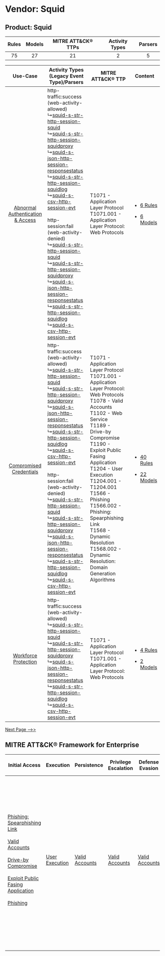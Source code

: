 Vendor: Squid
=============
Product: Squid
--------------
| Rules | Models | MITRE ATT&CK® TTPs | Activity Types | Parsers |
|:-----:|:------:|:------------------:|:--------------:|:-------:|
|  75   |   27   |         21         |       2        |    5    |

|    Use-Case    | Activity Types (Legacy Event Type)/Parsers    | MITRE ATT&CK® TTP    | Content    |
|:----:| ---- | ---- | ---- |
| [Abnormal Authentication & Access](../../../UseCases/uc_abnormal_authentication_&_access.md) |  http-traffic:success (web-activity-allowed)<br> ↳[squid-s-str-http-session-squid](Ps/pC_squidsstrhttpsessionsquid.md)<br> ↳[squid-s-str-http-session-squidproxy](Ps/pC_squidsstrhttpsessionsquidproxy.md)<br> ↳[squid-s-json-http-session-responsestatus](Ps/pC_squidsjsonhttpsessionresponsestatus.md)<br> ↳[squid-s-str-http-session-squidlog](Ps/pC_squidsstrhttpsessionsquidlog.md)<br> ↳[squid-s-csv-http-session-evt](Ps/pC_squidscsvhttpsessionevt.md)<br><br> http-session:fail (web-activity-denied)<br> ↳[squid-s-str-http-session-squid](Ps/pC_squidsstrhttpsessionsquid.md)<br> ↳[squid-s-str-http-session-squidproxy](Ps/pC_squidsstrhttpsessionsquidproxy.md)<br> ↳[squid-s-json-http-session-responsestatus](Ps/pC_squidsjsonhttpsessionresponsestatus.md)<br> ↳[squid-s-str-http-session-squidlog](Ps/pC_squidsstrhttpsessionsquidlog.md)<br> ↳[squid-s-csv-http-session-evt](Ps/pC_squidscsvhttpsessionevt.md)<br> | T1071 - Application Layer Protocol<br>T1071.001 - Application Layer Protocol: Web Protocols<br>    | [<ul><li>6 Rules</li></ul><ul><li>6 Models</li></ul>](RM/r_m_squid_squid_Abnormal_Authentication_&_Access.md) |
|          [Compromised Credentials](../../../UseCases/uc_compromised_credentials.md)          |  http-traffic:success (web-activity-allowed)<br> ↳[squid-s-str-http-session-squid](Ps/pC_squidsstrhttpsessionsquid.md)<br> ↳[squid-s-str-http-session-squidproxy](Ps/pC_squidsstrhttpsessionsquidproxy.md)<br> ↳[squid-s-json-http-session-responsestatus](Ps/pC_squidsjsonhttpsessionresponsestatus.md)<br> ↳[squid-s-str-http-session-squidlog](Ps/pC_squidsstrhttpsessionsquidlog.md)<br> ↳[squid-s-csv-http-session-evt](Ps/pC_squidscsvhttpsessionevt.md)<br><br> http-session:fail (web-activity-denied)<br> ↳[squid-s-str-http-session-squid](Ps/pC_squidsstrhttpsessionsquid.md)<br> ↳[squid-s-str-http-session-squidproxy](Ps/pC_squidsstrhttpsessionsquidproxy.md)<br> ↳[squid-s-json-http-session-responsestatus](Ps/pC_squidsjsonhttpsessionresponsestatus.md)<br> ↳[squid-s-str-http-session-squidlog](Ps/pC_squidsstrhttpsessionsquidlog.md)<br> ↳[squid-s-csv-http-session-evt](Ps/pC_squidscsvhttpsessionevt.md)<br> | T1071 - Application Layer Protocol<br>T1071.001 - Application Layer Protocol: Web Protocols<br>T1078 - Valid Accounts<br>T1102 - Web Service<br>T1189 - Drive-by Compromise<br>T1190 - Exploit Public Fasing Application<br>T1204 - User Execution<br>T1204.001 - T1204.001<br>T1566 - Phishing<br>T1566.002 - Phishing: Spearphishing Link<br>T1568 - Dynamic Resolution<br>T1568.002 - Dynamic Resolution: Domain Generation Algorithms<br> | [<ul><li>40 Rules</li></ul><ul><li>22 Models</li></ul>](RM/r_m_squid_squid_Compromised_Credentials.md)        |
|    [Workforce Protection](../../../UseCases/uc_workforce_protection.md)    |  http-traffic:success (web-activity-allowed)<br> ↳[squid-s-str-http-session-squid](Ps/pC_squidsstrhttpsessionsquid.md)<br> ↳[squid-s-str-http-session-squidproxy](Ps/pC_squidsstrhttpsessionsquidproxy.md)<br> ↳[squid-s-json-http-session-responsestatus](Ps/pC_squidsjsonhttpsessionresponsestatus.md)<br> ↳[squid-s-str-http-session-squidlog](Ps/pC_squidsstrhttpsessionsquidlog.md)<br> ↳[squid-s-csv-http-session-evt](Ps/pC_squidscsvhttpsessionevt.md)<br>    | T1071 - Application Layer Protocol<br>T1071.001 - Application Layer Protocol: Web Protocols<br>    | [<ul><li>4 Rules</li></ul><ul><li>2 Models</li></ul>](RM/r_m_squid_squid_Workforce_Protection.md)    |
[Next Page -->>](2_ds_squid_squid.md)

MITRE ATT&CK® Framework for Enterprise
--------------------------------------
| Initial Access                                                                                                                                                                                                                                                                                                                                                                      | Execution                                                           | Persistence                                                         | Privilege Escalation                                                | Defense Evasion                                                     | Credential Access | Discovery | Lateral Movement                                                            | Collection | Command and Control                                                                                                                                                                                                                                                                                                                                                                                                                                                                                                                                                        | Exfiltration                                                                                                                                                                                                                                                                             | Impact                                                                  |
| ----------------------------------------------------------------------------------------------------------------------------------------------------------------------------------------------------------------------------------------------------------------------------------------------------------------------------------------------------------------------------------- | ------------------------------------------------------------------- | ------------------------------------------------------------------- | ------------------------------------------------------------------- | ------------------------------------------------------------------- | ----------------- | --------- | --------------------------------------------------------------------------- | ---------- | -------------------------------------------------------------------------------------------------------------------------------------------------------------------------------------------------------------------------------------------------------------------------------------------------------------------------------------------------------------------------------------------------------------------------------------------------------------------------------------------------------------------------------------------------------------------------- | ---------------------------------------------------------------------------------------------------------------------------------------------------------------------------------------------------------------------------------------------------------------------------------------- | ----------------------------------------------------------------------- |
| [Phishing: Spearphishing Link](https://attack.mitre.org/techniques/T1566/002)<br><br>[Valid Accounts](https://attack.mitre.org/techniques/T1078)<br><br>[Drive-by Compromise](https://attack.mitre.org/techniques/T1189)<br><br>[Exploit Public Fasing Application](https://attack.mitre.org/techniques/T1190)<br><br>[Phishing](https://attack.mitre.org/techniques/T1566)<br><br> | [User Execution](https://attack.mitre.org/techniques/T1204)<br><br> | [Valid Accounts](https://attack.mitre.org/techniques/T1078)<br><br> | [Valid Accounts](https://attack.mitre.org/techniques/T1078)<br><br> | [Valid Accounts](https://attack.mitre.org/techniques/T1078)<br><br> |                   |           | [Internal Spearphishing](https://attack.mitre.org/techniques/T1534)<br><br> |            | [Web Service](https://attack.mitre.org/techniques/T1102)<br><br>[Application Layer Protocol: Web Protocols](https://attack.mitre.org/techniques/T1071/001)<br><br>[Dynamic Resolution](https://attack.mitre.org/techniques/T1568)<br><br>[Dynamic Resolution: Domain Generation Algorithms](https://attack.mitre.org/techniques/T1568/002)<br><br>[Proxy: Multi-hop Proxy](https://attack.mitre.org/techniques/T1090/003)<br><br>[Application Layer Protocol](https://attack.mitre.org/techniques/T1071)<br><br>[Proxy](https://attack.mitre.org/techniques/T1090)<br><br> | [Exfiltration Over C2 Channel](https://attack.mitre.org/techniques/T1041)<br><br>[Exfiltration Over Web Service: Exfiltration to Cloud Storage](https://attack.mitre.org/techniques/T1567/002)<br><br>[Exfiltration Over Web Service](https://attack.mitre.org/techniques/T1567)<br><br> | [Resource Hijacking](https://attack.mitre.org/techniques/T1496)<br><br> |